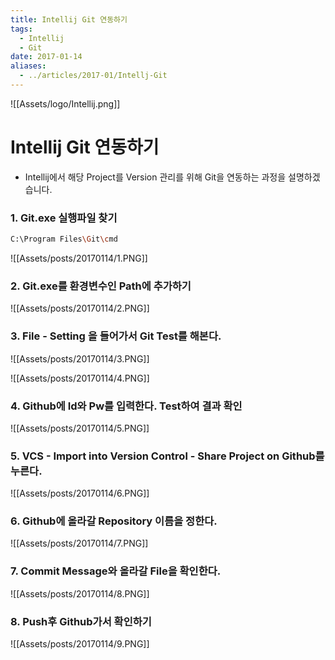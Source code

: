 ```yaml
---
title: Intellij Git 연동하기
tags:
  - Intellij
  - Git
date: 2017-01-14
aliases: 
  - ../articles/2017-01/Intellj-Git
---
```

![[Assets/logo/Intellij.png]]

# **Intellij Git 연동하기**

- Intellij에서 해당 Project를 Version 관리를 위해 Git을 연동하는 과정을 설명하겠습니다.

### 1. Git.exe 실행파일 찾기

```bash
C:\Program Files\Git\cmd
```

![[Assets/posts/20170114/1.PNG]]

### 2. Git.exe를 환경변수인 Path에 추가하기

![[Assets/posts/20170114/2.PNG]]

### 3. File - Setting 을 들어가서 Git Test를 해본다.

![[Assets/posts/20170114/3.PNG]]

![[Assets/posts/20170114/4.PNG]]

### 4. Github에 Id와 Pw를 입력한다. Test하여 결과 확인

![[Assets/posts/20170114/5.PNG]]

### 5. VCS - Import into Version Control - Share Project on Github를 누른다.

![[Assets/posts/20170114/6.PNG]]

### 6. Github에 올라갈 Repository 이름을 정한다.

![[Assets/posts/20170114/7.PNG]]

### 7. Commit Message와 올라갈 File을 확인한다.

![[Assets/posts/20170114/8.PNG]]

### 8. Push후 Github가서 확인하기

![[Assets/posts/20170114/9.PNG]]

